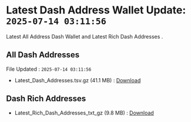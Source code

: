 # Latest Dash Address Wallet Update: `2025-07-14 03:11:56`

Latest All Address Dash Wallet and Latest Rich Dash Addresses .

## All Dash Addresses

File Updated : `2025-07-14 03:11:56`

- Latest_Dash_Addresses.tsv.gz (41.1 MB) : [Download](https://github.com/Pymmdrza/Rich-Address-Wallet/releases/tag/Dash)

## Dash Rich Addresses

- Latest_Rich_Dash_Addresses_txt_gz (9.8 MB) : [Download](https://github.com/Pymmdrza/Rich-Address-Wallet/releases/tag/Dash)
